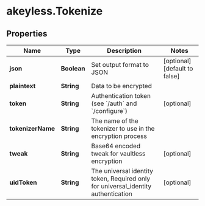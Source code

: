 # akeyless.Tokenize

## Properties

Name | Type | Description | Notes
------------ | ------------- | ------------- | -------------
**json** | **Boolean** | Set output format to JSON | [optional] [default to false]
**plaintext** | **String** | Data to be encrypted | 
**token** | **String** | Authentication token (see &#x60;/auth&#x60; and &#x60;/configure&#x60;) | [optional] 
**tokenizerName** | **String** | The name of the tokenizer to use in the encryption process | 
**tweak** | **String** | Base64 encoded tweak for vaultless encryption | [optional] 
**uidToken** | **String** | The universal identity token, Required only for universal_identity authentication | [optional] 


